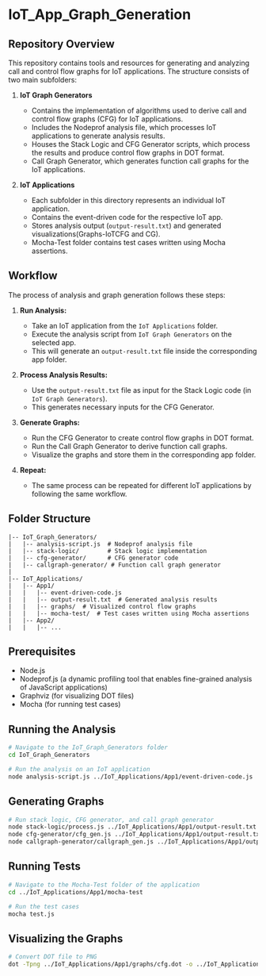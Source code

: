 # IoT_App_Graph_Generation

## Repository Overview

This repository contains tools and resources for generating and analyzing call and control flow graphs for IoT applications. The structure consists of two main subfolders:

1. **IoT Graph Generators**

   - Contains the implementation of algorithms used to derive call and control flow graphs (CFG) for IoT applications.
   - Includes the Nodeprof analysis file, which processes IoT applications to generate analysis results.
   - Houses the Stack Logic and CFG Generator scripts, which process the results and produce control flow graphs in DOT format.
   - Call Graph Generator, which generates function call graphs for the IoT applications.

2. **IoT Applications**

   - Each subfolder in this directory represents an individual IoT application.
   - Contains the event-driven code for the respective IoT app.
   - Stores analysis output (`output-result.txt`) and generated visualizations(Graphs-IoTCFG and CG).
   - &#x20;Mocha-Test folder contains test cases written using Mocha assertions.

## Workflow

The process of analysis and graph generation follows these steps:

1. **Run Analysis:**

   - Take an IoT application from the `IoT Applications` folder.
   - Execute the analysis script from `IoT Graph Generators` on the selected app.
   - This will generate an `output-result.txt` file inside the corresponding app folder.

2. **Process Analysis Results:**

   - Use the `output-result.txt` file as input for the Stack Logic code (in `IoT Graph Generators`).
   - This generates necessary inputs for the CFG Generator.

3. **Generate Graphs:**

   - Run the CFG Generator to create control flow graphs in DOT format.
   - Run the Call Graph Generator to derive function call graphs.
   - Visualize the graphs and store them in the corresponding app folder.

4. **Repeat:**

   - The same process can be repeated for different IoT applications by following the same workflow.

## Folder Structure

```
|-- IoT_Graph_Generators/
|   |-- analysis-script.js  # Nodeprof analysis file
|   |-- stack-logic/        # Stack logic implementation
|   |-- cfg-generator/      # CFG generator code
|   |-- callgraph-generator/ # Function call graph generator
|
|-- IoT_Applications/
|   |-- App1/
|   |   |-- event-driven-code.js
|   |   |-- output-result.txt  # Generated analysis results
|   |   |-- graphs/  # Visualized control flow graphs
|   |   |-- mocha-test/  # Test cases written using Mocha assertions
|   |-- App2/
|   |   |-- ...
```

## Prerequisites

- Node.js
- Nodeprof.js (a dynamic profiling tool that enables fine-grained analysis of JavaScript applications)&#x20;
- Graphviz (for visualizing DOT files)
- Mocha (for running test cases)

## Running the Analysis

```sh
# Navigate to the IoT_Graph_Generators folder
cd IoT_Graph_Generators

# Run the analysis on an IoT application
node analysis-script.js ../IoT_Applications/App1/event-driven-code.js
```

## Generating Graphs

```sh
# Run stack logic, CFG generator, and call graph generator
node stack-logic/process.js ../IoT_Applications/App1/output-result.txt
node cfg-generator/cfg_gen.js ../IoT_Applications/App1/output-result.txt
node callgraph-generator/callgraph_gen.js ../IoT_Applications/App1/output-result.txt
```

## Running Tests

```sh
# Navigate to the Mocha-Test folder of the application
cd ../IoT_Applications/App1/mocha-test

# Run the test cases
mocha test.js
```

## Visualizing the Graphs

```sh
# Convert DOT file to PNG
dot -Tpng ../IoT_Applications/App1/graphs/cfg.dot -o ../IoT_Applications/App1/graphs/cfg.png
```

